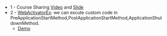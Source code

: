 * 1 - Course Sharing [Video](https://www.youtube.com/watch?v=-pzwRwYlXMw&list=PL6n9fhu94yhVm6S8I2xd6nYz2ZORd7X2v) and [Slide](http://csharp-video-tutorials.blogspot.com.ar/p/aspnet-mvc-tutorial-for-beginners.html)
* 2 - [WebActivatorEx](https://github.com/Wwawawa/WebActivator): we can excute custom code in PreApplicationStartMethod,PostApplicationStartMethod,ApplicationShutdownMethod.
  * [Demo](https://github.com/Wwawawa/WebActivator/blob/master/TestLibrary/MyStartupCode.cs)
